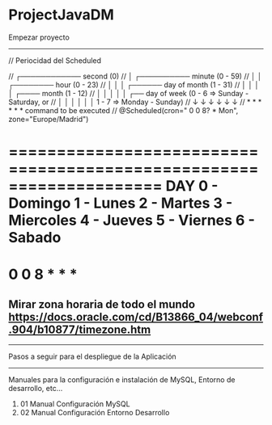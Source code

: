 # ProjectJavaDM
Empezar proyecto

--------------------------------------------------------------------
//    Periocidad del Scheduled

//	  ┌──────────── second (0)
//	  │ ┌────────── minute (0 - 59)
//	  │ │ ┌──────── hour (0 - 23)
//	  │ │ │ ┌────── day of month (1 - 31)
//	  │ │ │ │ ┌──── month (1 - 12)
//	  │ │ │ │ │ ┌── day of week (0 - 6 => Sunday - Saturday, or
//	  │ │ │ │ │ │                1 - 7 => Monday - Sunday)
//	  ↓ ↓ ↓ ↓ ↓ ↓
//	  * * * * * * command to be executed
//    @Scheduled(cron=" 0 0 8? * Mon", zone="Europe/Madrid")


====================================================================
DAY
0 - Domingo
1 - Lunes
2 - Martes
3 - Miercoles
4 - Jueves
5 - Viernes
6 - Sabado
====================================================================
0 0 8 * * * 
====================================================================
Mirar zona horaria de todo el mundo
https://docs.oracle.com/cd/B13866_04/webconf.904/b10877/timezone.htm
--------------------------------------------------------------------

********************************************************************
Pasos a seguir para el despliegue de la Aplicación
********************************************************************

Manuales para la configuración e instalación de MySQL, Entorno de desarrollo, etc...

1. 01 Manual Configuración MySQL
2. 02 Manual Configuración Entorno Desarrollo